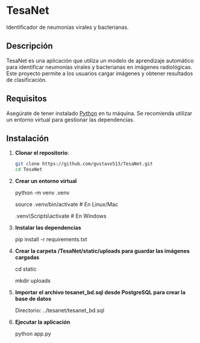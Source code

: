 # TesaNet

Identificador de neumonías virales y bacterianas.

## Descripción

TesaNet es una aplicación que utiliza un modelo de aprendizaje automático para identificar neumonías virales y bacterianas en imágenes radiológicas. Este proyecto permite a los usuarios cargar imágenes y obtener resultados de clasificación.

## Requisitos

Asegúrate de tener instalado [Python](https://www.python.org/downloads/) en tu máquina. Se recomienda utilizar un entorno virtual para gestionar las dependencias.

## Instalación

1. **Clonar el repositorio**:
   
   ```bash
   git clone https://github.com/gustavo513/TesaNet.git
   cd TesaNet

3. **Crear un entorno virtual**

   python -m venv .venv
   
   source .venv/bin/activate  # En Linux/Mac
   
   .venv\Scripts\activate     # En Windows

4. **Instalar las dependencias**
   
    pip install -r requirements.txt

5. **Crear la carpeta /TesaNet/static/uploads para guardar las imágenes cargadas**

    cd static

    mkdir uploads

6. **Importar el archivo tesanet_bd.sql desde PostgreSQL para crear la base de datos**

   Directorio: ../tesanet/tesanet_bd.sql
   
7. **Ejecutar la aplicación**
   
    python app.py
